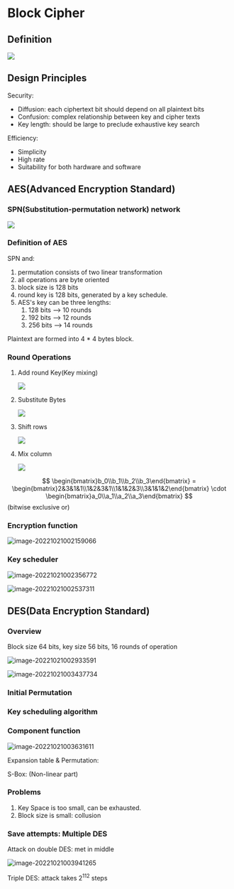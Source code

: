 # Block Cipher

## Definition

![](CO487%20notes.assets/image-20221021000214263.png)

## Design Principles

Security:

* Diffusion: each ciphertext bit should depend on all plaintext bits
* Confusion: complex relationship between key and cipher texts
* Key length: should be large to preclude exhaustive key search

Efficiency:

* Simplicity
* High rate
* Suitability for both hardware and software

## AES(Advanced Encryption Standard)

### SPN(Substitution-permutation network)  network

![](CO487%20notes.assets/image-20221021000959776.png)

### Definition of AES

SPN and:

1. permutation consists of two linear transformation
2. all operations are byte oriented
3. block size is 128 bits
4. round key is 128 bits, generated by a key schedule.
5. AES's key can be three lengths:
    1. 128 bits --> 10 rounds
    2. 192 bits --> 12 rounds
    3. 256 bits --> 14 rounds

Plaintext are formed into 4 * 4 bytes block.

### Round Operations

1. Add round Key(Key mixing)

    ![](CO487%20notes.assets/1920px-AES-AddRoundKey.svg.png)

2. Substitute Bytes

    ![](CO487%20notes.assets/2560px-AES-SubBytes.svg.png)

3. Shift rows

    ![](CO487%20notes.assets/2560px-AES-ShiftRows.svg.png)

4. Mix column

    ![](CO487%20notes.assets/2560px-AES-MixColumns.svg.png)

$$
\begin{bmatrix}b_0\\b_1\\b_2\\b_3\end{bmatrix} = \begin{bmatrix}2&3&1&1\\1&2&3&1\\1&1&2&3\\3&1&1&2\end{bmatrix} \cdot \begin{bmatrix}a_0\\a_1\\a_2\\a_3\end{bmatrix}
$$
(bitwise exclusive or)

### Encryption function

![image-20221021002159066](CO487%20notes.assets/image-20221021002159066.png)

### Key scheduler

![image-20221021002356772](CO487%20notes.assets/image-20221021002356772.png)

![image-20221021002537311](CO487%20notes.assets/image-20221021002537311.png)

## DES(Data Encryption Standard)

### Overview

Block size 64 bits, key size 56 bits, 16 rounds of operation 

![image-20221021002933591](CO487%20notes.assets/image-20221021002933591.png)

![image-20221021003437734](CO487%20notes.assets/image-20221021003437734.png)

### Initial Permutation

### Key scheduling algorithm

### Component function

![image-20221021003631611](CO487%20notes.assets/image-20221021003631611.png)

Expansion table & Permutation:

S-Box: (Non-linear part)

### Problems

1. Key Space is too small, can be exhausted.
2. Block size is small: collusion

### Save attempts: Multiple DES

Attack on double DES: met in middle

![image-20221021003941265](CO487%20notes.assets/image-20221021003941265.png)

Triple DES: attack takes $2^{112}$ steps